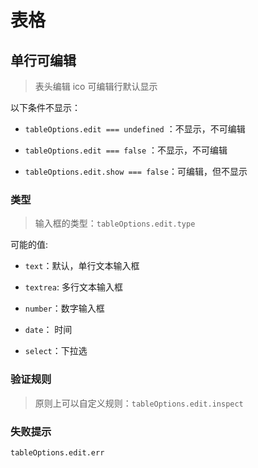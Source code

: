 # 表格

## 单行可编辑

> 表头编辑 ico 可编辑行默认显示

以下条件不显示：

- `tableOptions.edit === undefined` ：不显示，不可编辑 

- `tableOptions.edit === false` ：不显示，不可编辑 

- `tableOptions.edit.show === false`：可编辑，但不显示


### 类型

> 输入框的类型：`tableOptions.edit.type`

可能的值:

- `text`：默认，单行文本输入框

- `textrea`:   多行文本输入框

- `number`：数字输入框

- `date`： 时间

- `select`：下拉选

### 验证规则

> 原则上可以自定义规则：`tableOptions.edit.inspect`

### 失败提示

`tableOptions.edit.err`



